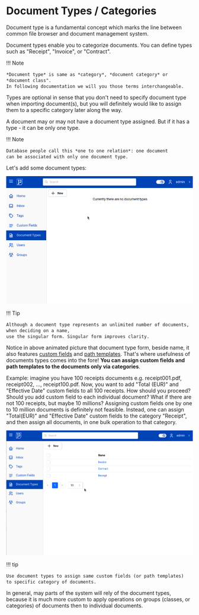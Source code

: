 # Document Types / Categories

Document type is a fundamental concept which marks the line between
common file browser and document management system.

Document types enable you to categorize documents. You
can define types such as "Receipt", "Invoice", or "Contract".

!!! Note

	*Document type* is same as *category*, *document category* or *document class".
	In following documentation we will you those terms interchangeable.

Types are optional in sense that you don't need to specify document type when
importing document(s), but you will definitely would like to assign them
to a specific category later along the way.

A document may or may not have a document type assigned. But if
it has a type - it can be only one type.


!!! Note

	Database people call this *one to one relation*: one document
	can be associated with only one document type.


Let's add some document types:

![Add document types](img/document-types/add.gif)

!!! Tip

	Although a document type represents an unlimited number of documents, when deciding on a name,
	use the singular form. Singular form improves clarity.

Notice in above animated picture that document type form, beside name, it also
features [custom fields](custom-fields.md) and [path templates](path-templates.md).
That's where usefulness of documents types comes into
the fore! **You can assign custom fields and path templates to the documents
only via categories**.

Example: imagine you have 100 receipts documents e.g. receipt001.pdf,
receipt002, ..., receipt100.pdf. Now, you want to add "Total
(EUR)" and "Effective Date" custom fields to all 100 receipts. How should you
proceed? Should you add custom field to each individual document? What if
there are not 100 receipts, but maybe 10 millions? Assigning custom fields
one by one to 10 million documents is definitely not feasible. Instead, one
can assign "Total(EUR)" and "Effective Date" custom fields to the
category "Receipt", and then assign all documents, in one bulk operation to
that category.

![Add custom fields via categories](img/document-types/add-custom-fields-via-categories.gif)


!!! tip

	Use document types to assign same custom fields (or path templates)
	to specific category of documents.

In general, may parts of the system will rely of the document types, because
it is much more custom to apply operations on groups (classes, or categories)
of documents then to individual documents.
